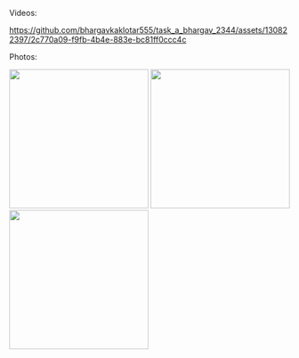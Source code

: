 Videos:


https://github.com/bhargavkaklotar555/task_a_bhargav_2344/assets/130822397/2c770a09-f9fb-4b4e-883e-bc81ff0ccc4c



Photos:

<img src= "https://github.com/bhargavkaklotar555/task_a_bhargav_2344/assets/130822397/c2bae510-4785-4e71-a00a-56e5b4f9fd80" width="250px"></img>
<img src= "https://github.com/bhargavkaklotar555/task_a_bhargav_2344/assets/130822397/cd46536f-36d2-4fad-a8fe-79f2ccf2a0c7" width="250px"></img>
<img src= "https://github.com/bhargavkaklotar555/task_a_bhargav_2344/assets/130822397/a8fc3278-3542-4ed6-99b6-511a08a284a2" width="250px"></img>
